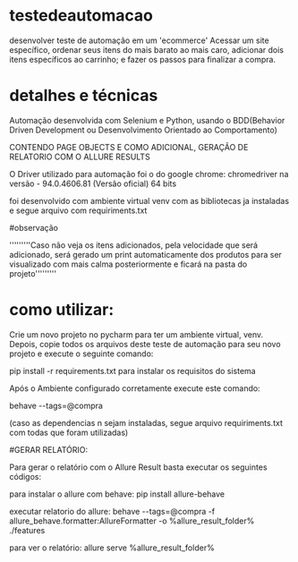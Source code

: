 # testedeautomacao
desenvolver teste de automação em um 'ecommerce'
Acessar um site específico, ordenar seus itens do mais barato ao mais caro, adicionar dois itens específicos ao carrinho;
e fazer os passos para finalizar a compra.




# detalhes e técnicas

Automação desenvolvida com Selenium e Python, usando o BDD(Behavior Driven Development ou Desenvolvimento Orientado ao Comportamento)

CONTENDO PAGE OBJECTS E COMO ADICIONAL, GERAÇÃO DE RELATORIO COM O ALLURE RESULTS

O Driver utilizado para automação foi o do google chrome: chromedriver na versão - 94.0.4606.81 (Versão oficial) 64 bits

foi desenvolvido com ambiente virtual venv com as bibliotecas ja instaladas e segue arquivo com requiriments.txt




#observação

'''''''''Caso não veja os itens adicionados, pela velocidade que será adicionado, será gerado um print automaticamente dos produtos para ser visualizado com mais calma posteriormente e ficará na pasta do projeto'''''''''




# como utilizar:
Crie um novo projeto no pycharm para ter um ambiente virtual, venv.
Depois, copie todos os arquivos deste teste de automação para seu novo projeto e execute o seguinte comando:

pip install -r requirements.txt    para instalar os requisitos do sistema

Após o Ambiente configurado corretamente execute este comando:

behave --tags=@compra

(caso as dependencias n sejam instaladas, segue arquivo requiriments.txt com todas que foram utilizadas)



#GERAR RELATÓRIO:

Para gerar o relatório com o Allure Result basta executar os seguintes códigos:

para instalar o allure com behave: pip install allure-behave


executar relatorio do allure:  behave --tags=@compra -f allure_behave.formatter:AllureFormatter -o %allure_result_folder% ./features

para ver o relatório: allure serve %allure_result_folder%



